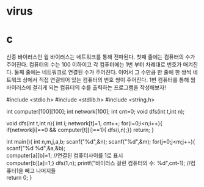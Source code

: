 # virus
# c
신종 바이러스인 웜 바이러스는 네트워크를 통해 전파된다. 첫째 줄에는 컴퓨터의 수가 주어진다. 컴퓨터의 수는 100 이하이고 각 컴퓨터에는 1번 부터 차례대로 번호가 매겨진다. 둘째 줄에는 네트워크로 연결된 수가 주어진다. 이어서 그 수만큼 한 줄에 한 쌍씩 네트워크 상에서 직접 연결되어 있는 컴퓨터의 번호 쌍이 주어진다. 1번 컴퓨터를 통해 웜 바이러스에 걸리게 되는 컴퓨터의 수를 출력하는 프로그램을 작성해보자!

#include <stdio.h>
#include <stdlib.h>
#include <string.h>

int computer[100][100];
int network[100];
int cnt=0;
void dfs(int t,int n);


void dfs(int t,int n){
	int i;
	network[t]=1;
	cnt++;
	for(i=0;i<n;i++){
		if(network[i]==0 && computer[t][i]==1){ 
			dfs(i,n);}}
	return;
}


int main(){
	int n,m,j,a,b;
	scanf("%d",&n);
	scanf("%d",&m);
	for(j=0;j<m;j++){
		scanf("%d %d",&a,&b);  
		computer[a][b]=1; //연결된 컴퓨터사이를 1로 표시  
		computer[b][a]=1;}
	dfs(1,n);
	printf("바이러스 걸린 컴퓨터의 수: %d",cnt-1); //컴퓨터1을 빼고 나머지들  
	return 0;
}
